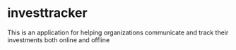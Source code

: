 # investtracker
This is an application for helping organizations communicate and track their investments both online and offline
